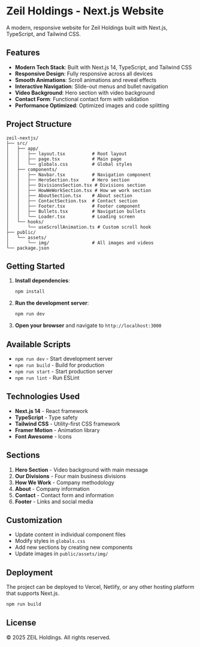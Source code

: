 # Zeil Holdings - Next.js Website

A modern, responsive website for Zeil Holdings built with Next.js, TypeScript, and Tailwind CSS.

## Features

- **Modern Tech Stack**: Built with Next.js 14, TypeScript, and Tailwind CSS
- **Responsive Design**: Fully responsive across all devices
- **Smooth Animations**: Scroll animations and reveal effects
- **Interactive Navigation**: Slide-out menus and bullet navigation
- **Video Background**: Hero section with video background
- **Contact Form**: Functional contact form with validation
- **Performance Optimized**: Optimized images and code splitting

## Project Structure

```
zeil-nextjs/
├── src/
│   ├── app/
│   │   ├── layout.tsx          # Root layout
│   │   ├── page.tsx            # Main page
│   │   └── globals.css         # Global styles
│   ├── components/
│   │   ├── Navbar.tsx          # Navigation component
│   │   ├── HeroSection.tsx     # Hero section
│   │   ├── DivisionsSection.tsx # Divisions section
│   │   ├── HowWeWorkSection.tsx # How we work section
│   │   ├── AboutSection.tsx    # About section
│   │   ├── ContactSection.tsx  # Contact section
│   │   ├── Footer.tsx          # Footer component
│   │   ├── Bullets.tsx         # Navigation bullets
│   │   └── Loader.tsx          # Loading screen
│   └── hooks/
│       └── useScrollAnimation.ts # Custom scroll hook
├── public/
│   └── assets/
│       └── img/                # All images and videos
└── package.json
```

## Getting Started

1. **Install dependencies**:
   ```bash
   npm install
   ```

2. **Run the development server**:
   ```bash
   npm run dev
   ```

3. **Open your browser** and navigate to `http://localhost:3000`

## Available Scripts

- `npm run dev` - Start development server
- `npm run build` - Build for production
- `npm run start` - Start production server
- `npm run lint` - Run ESLint

## Technologies Used

- **Next.js 14** - React framework
- **TypeScript** - Type safety
- **Tailwind CSS** - Utility-first CSS framework
- **Framer Motion** - Animation library
- **Font Awesome** - Icons

## Sections

1. **Hero Section** - Video background with main message
2. **Our Divisions** - Four main business divisions
3. **How We Work** - Company methodology
4. **About** - Company information
5. **Contact** - Contact form and information
6. **Footer** - Links and social media

## Customization

- Update content in individual component files
- Modify styles in `globals.css`
- Add new sections by creating new components
- Update images in `public/assets/img/`

## Deployment

The project can be deployed to Vercel, Netlify, or any other hosting platform that supports Next.js.

```bash
npm run build
```

## License

© 2025 ZEIL Holdings. All rights reserved. 